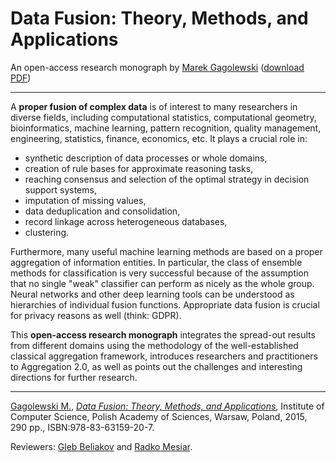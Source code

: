 # Data Fusion: Theory, Methods, and Applications

An open-access research monograph by [Marek Gagolewski](https://www.gagolewski.com)
([download PDF](https://raw.githubusercontent.com/gagolews/datafusion/master/datafusion.pdf))


---

A **proper fusion of complex data** is of interest to many researchers in
diverse fields, including computational statistics, computational geometry,
bioinformatics, machine learning, pattern recognition, quality management,
engineering, statistics, finance, economics, etc. It plays a crucial role in:

* synthetic description of data processes or whole domains,
* creation of rule bases for approximate reasoning tasks,
* reaching consensus and selection of the optimal strategy
    in decision support systems,
* imputation of missing values,
* data deduplication and consolidation,
* record linkage across heterogeneous databases,
* clustering.

Furthermore, many useful machine learning methods are based on a proper
aggregation of information entities. In particular, the class of ensemble
methods for classification is very successful because of the assumption
that no single "weak" classifier can perform as nicely as the whole group.
Neural networks and other deep learning tools can be understood as hierarchies
of individual fusion functions. Appropriate data fusion is crucial
for privacy reasons as well (think: GDPR).

This **open-access research monograph** integrates the spread-out results from
different domains using the methodology of the well-established classical
aggregation framework, introduces researchers and practitioners
to Aggregation 2.0, as well as points out the challenges and interesting
directions for further research.

---

[Gagolewski M.](https://www.gagolewski.com),
[*Data Fusion: Theory, Methods, and Applications*](https://raw.githubusercontent.com/gagolews/datafusion/master/datafusion.pdf),
Institute of Computer Science, Polish Academy of Sciences, Warsaw, Poland,
2015, 290 pp., ISBN:978-83-63159-20-7.

Reviewers:
[Gleb Beliakov](https://scholar.google.com/citations?user=_plRpWEAAAAJ) and
[Radko Mesiar](https://scholar.google.com/citations?user=_kXpl5YAAAAJ).
